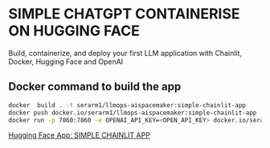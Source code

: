 # SIMPLE CHATGPT CONTAINERISE  ON HUGGING FACE

Build, containerize, and deploy your first LLM application with Chainlit, Docker, Hugging Face and OpenAI

## Docker command to build the app

```bash
docker  build . -t serarm1/llmops-aispacemaker:simple-chainlit-app
docker push docker.io/serarm1/llmops-aispacemaker:simple-chainlit-app
docker run -p 7860:7860 -e OPENAI_API_KEY=<OPEN_API_KEY> docker.io/serarm1/llmops-aispacemaker:simple-chainlit-app
```

[Hugging Face App: SIMPLE CHAINLIT APP](https://huggingface.co/spaces/Serjesh/simple_chainlit_app)